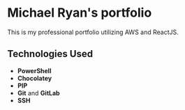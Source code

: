 # Michael Ryan's portfolio

This is my professional portfolio utilizing AWS and ReactJS.

## Technologies Used

  * **PowerShell**
  * **Chocolatey**
  * **PIP**
  * **Git** and **GitLab**
  * **SSH**
